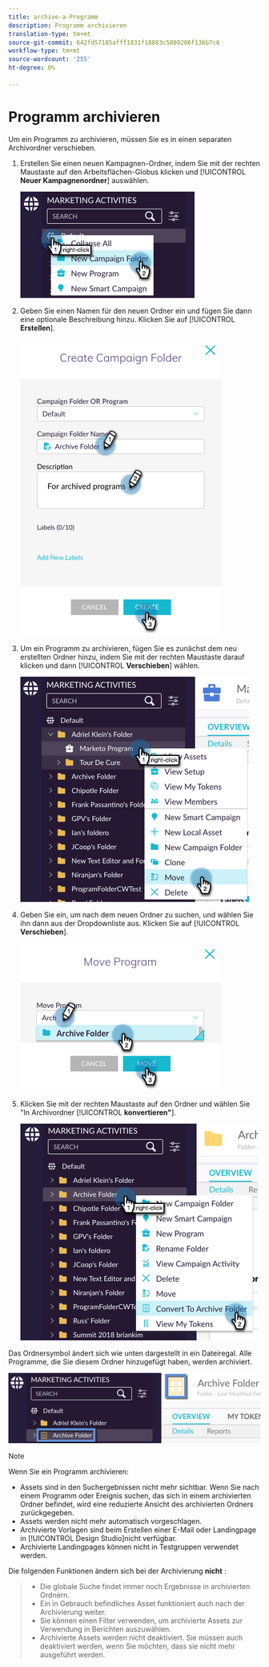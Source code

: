 ```yaml
---
title: archive-a-Programm
description: Programm archivieren
translation-type: tm+mt
source-git-commit: 642fd57105afff1031f18883c5809206f136b7c6
workflow-type: tm+mt
source-wordcount: '255'
ht-degree: 0%

---
```



# Programm archivieren

Um ein Programm zu archivieren, müssen Sie es in einen separaten Archivordner verschieben.

1. Erstellen Sie einen neuen Kampagnen-Ordner, indem Sie mit der rechten Maustaste auf den Arbeitsflächen-Globus klicken und [!UICONTROL **Neuer Kampagnenordner**] auswählen.

   ![Bild eins](/help/sky/assets/programs/archive-a-program/archive-a-program-1.png)

1. Geben Sie einen Namen für den neuen Ordner ein und fügen Sie dann eine optionale Beschreibung hinzu. Klicken Sie auf [!UICONTROL **Erstellen**].

   ![Bild zwei](/help/sky/assets/programs/archive-a-program/archive-a-program-2.png)

1. Um ein Programm zu archivieren, fügen Sie es zunächst dem neu erstellten Ordner hinzu, indem Sie mit der rechten Maustaste darauf klicken und dann [!UICONTROL **Verschieben**] wählen.

   ![Bild drei](/help/sky/assets/programs/archive-a-program/archive-a-program-3.png)

1. Geben Sie ein, um nach dem neuen Ordner zu suchen, und wählen Sie ihn dann aus der Dropdownliste aus. Klicken Sie auf [!UICONTROL **Verschieben**].

   ![Bild vier](/help/sky/assets/programs/archive-a-program/archive-a-program-4.png)

1. Klicken Sie mit der rechten Maustaste auf den Ordner und wählen Sie &quot;In Archivordner [!UICONTROL **konvertieren&quot;**].

   ![Bild fünf](/help/sky/assets/programs/archive-a-program/archive-a-program-5.png)

Das Ordnersymbol ändert sich wie unten dargestellt in ein Dateiregal. Alle Programme, die Sie diesem Ordner hinzugefügt haben, werden archiviert.

![Bild sechs](/help/sky/assets/programs/archive-a-program/archive-a-program-6.png)

>[!NOTE]
>
>Wenn Sie ein Programm archivieren:
>
>* Assets sind in den Suchergebnissen nicht mehr sichtbar. Wenn Sie nach einem Programm oder Ereignis suchen, das sich in einem archivierten Ordner befindet, wird eine reduzierte Ansicht des archivierten Ordners zurückgegeben.
>* Assets werden nicht mehr automatisch vorgeschlagen.
>* Archivierte Vorlagen sind beim Erstellen einer E-Mail oder Landingpage in [!UICONTROL Design Studio]nicht verfügbar.
>* Archivierte Landingpages können nicht in Testgruppen verwendet werden.

>
>
Die folgenden Funktionen ändern sich bei der Archivierung **nicht** :
>
>* Die globale Suche findet immer noch Ergebnisse in archivierten Ordnern.
>* Ein in Gebrauch befindliches Asset funktioniert auch nach der Archivierung weiter.
>* Sie können einen Filter verwenden, um archivierte Assets zur Verwendung in Berichten auszuwählen.
>* Archivierte Assets werden nicht deaktiviert. Sie müssen auch deaktiviert werden, wenn Sie möchten, dass sie nicht mehr ausgeführt werden.

